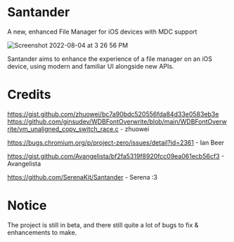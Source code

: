 # Santander
A new, enhanced File Manager for iOS devices with MDC support

![Screenshot 2022-08-04 at 3 26 56 PM](https://user-images.githubusercontent.com/48022799/182846725-84790bea-e9ba-45a3-a2c2-ee6f2f7fdd4e.png)

Santander aims to enhance the experience of a file manager on an iOS device, using modern and familiar UI alongside new APIs.

# Credits
https://gist.github.com/zhuowei/bc7a90bdc520556fda84d33e0583eb3e https://github.com/ginsudev/WDBFontOverwrite/blob/main/WDBFontOverwrite/vm_unaligned_copy_switch_race.c - zhuowei

https://bugs.chromium.org/p/project-zero/issues/detail?id=2361 - Ian Beer

https://gist.github.com/Avangelista/bf2fa5319f8920fcc09ea061ecb56cf3 - Avangelista

https://github.com/SerenaKit/Santander - Serena :3

# Notice
The project is still in beta, and there still quite a lot of bugs to fix & enhancements to make.
